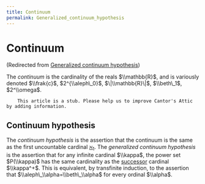 ```yaml
---
title: Continuum
permalink: Generalized_continuum_hypothesis
---
```

# Continuum






(Redirected from [Generalized continuum
hypothesis](/index.php?title=Generalized_continuum_hypothesis&redirect=no "Generalized continuum hypothesis"))






The *continuum* is the cardinality of the reals $\\mathbb{R}$, and is
variously denoted $\\frak{c}$, $2^{\\aleph\_0}$, $\|\\mathbb{R}\|$,
$\\beth\_1$, $2^\\omega$.

  

        This article is a stub. Please help us to improve Cantor's Attic by adding information.

## Continuum hypothesis

The *continuum hypothesis* is the assertion that the continuum is the
same as the first uncountable cardinal
<a href="/Aleph_one" class="mw-redirect" title="Aleph one">$\aleph_1$</a>.
The *generalized continuum hypothesis* is the assertion that for any
infinite cardinal $\\kappa$, the power set $P(\\kappa)$ has the same
cardinality as the
<a href="/Successor" class="mw-redirect" title="Successor">successor</a>
cardinal $\\kappa^+$. This is equivalent, by transfinite induction, to
the assertion that $\\aleph\_\\alpha=\\beth\_\\alpha$ for every ordinal
$\\alpha$.


